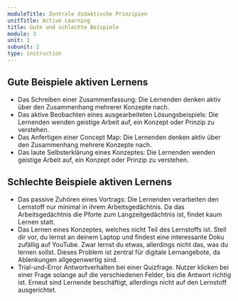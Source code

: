 ```yaml
---
moduleTitle: Zentrale didaktische Prinzipien
unitTitle: Active Learning
title: Gute und schlechte Beispiele
module: 3
unit: 1
subunit: 2
type: instruction
---
```


## Gute Beispiele aktiven Lernens

* Das Schreiben einer Zusammenfassung: Die Lernenden denken aktiv über den Zusammenhang mehrerer Konzepte nach. 
* Das aktive Beobachten eines ausgearbeiteten Lösungsbeispiels: Die Lernenden wenden geistige Arbeit auf, ein Konzept oder Prinzip zu verstehen.
* Das Anfertigen einer Concept Map: Die Lernenden denken aktiv über den Zusammenhang mehrere Konzepte nach.
* Das laute Selbsterklärung eines Konzeptes: Die Lernenden wenden geistige Arbeit auf, ein Konzept oder Prinzip zu verstehen.

## Schlechte Beispiele aktiven Lernens

* Das passive Zuhören eines Vortrags: Die Lernenden verarbeiten den Lernstoff nur minimal in ihrem Arbeitsgedächtnis. Da das Arbeitsgedächtnis die Pforte zum Langzeitgedächtnis ist, findet kaum Lernen statt.
* Das Lernen eines Konzeptes, welches nicht Teil des Lernstoffs ist. Stell dir vor, du lernst an deinem Laptop und findest eine interessante Doku zufällig auf YouTube. Zwar lernst du etwas, allerdings nicht das, was du lernen sollst. Dieses Problem ist zentral für digitale Lernangebote, da Ablenkungen allgegenwertig sind.
* Trial-und-Error Antwortverhalten bei einer Quizfrage. Nutzer klicken bei einer Frage solange auf die verschiedenen Felder, bis die Antwort richtig ist. Erneut sind Lernende beschäftigt, allerdings nicht auf den Lernstoff ausgerichtet.